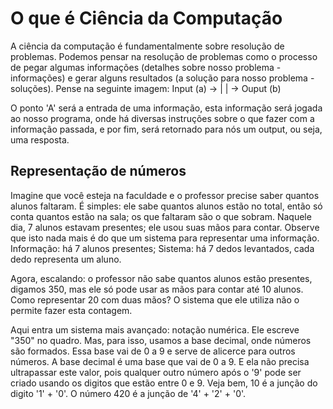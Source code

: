 # O que é Ciência da Computação
A ciência da computação é fundamentalmente sobre resolução de problemas.
Podemos pensar na resolução de problemas como o processo de pegar algumas informações (detalhes sobre nosso problema - informações) e gerar alguns resultados (a solução para nosso problema - soluções). 
Pense na seguinte imagem: 
Input (a) -> | | -> Ouput (b)

O ponto 'A' será a entrada de uma informação, esta informação será jogada ao nosso programa, onde
há diversas instruções sobre o que fazer com a informação passada, e por fim, será retornado para nós um output, ou seja, uma resposta.




## Representação de números
Imagine que você esteja na faculdade e o professor precise saber quantos alunos faltaram. É simples: ele sabe quantos alunos estão no total, então só conta quantos estão na sala; os que faltaram são o que sobram. Naquele dia, 7 alunos estavam presentes; ele usou suas mãos para contar.
Observe que isto nada mais é do que um sistema para representar uma informação.
Informação: há 7 alunos presentes;
Sistema: há 7 dedos levantados, cada dedo representa um aluno.  

Agora, escalando: o professor não sabe quantos alunos estão presentes, digamos 350, mas ele só pode usar as mãos para contar até 10 alunos. Como representar 20 com duas mãos?
O sistema que ele utiliza não o permite fazer esta contagem.

Aqui entra um sistema mais avançado: notação numérica. Ele escreve "350" no quadro. Mas, para isso, usamos a base decimal, onde números são formados. Essa base vai de 0 a 9 e serve de alicerce para outros números. 
A base decimal é uma base que vai de 0 a 9. E ela não precisa ultrapassar este valor, pois
qualquer outro número após o '9' pode ser criado usando os digitos que estão entre 0 e 9.
Veja bem, 10 é a junção do digito '1' + '0'. O número 420 é a junção de '4' + '2' + '0'. 







